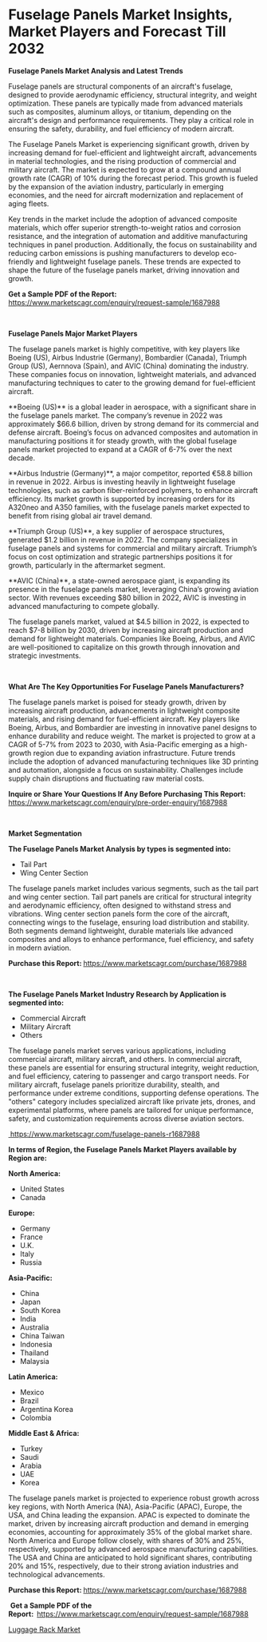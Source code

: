 <p><h1>Fuselage Panels Market Insights, Market Players and Forecast Till 2032</h1></p><p><strong>Fuselage Panels Market Analysis and Latest Trends</strong></p>
<p><p>Fuselage panels are structural components of an aircraft's fuselage, designed to provide aerodynamic efficiency, structural integrity, and weight optimization. These panels are typically made from advanced materials such as composites, aluminum alloys, or titanium, depending on the aircraft's design and performance requirements. They play a critical role in ensuring the safety, durability, and fuel efficiency of modern aircraft.</p><p>The Fuselage Panels Market is experiencing significant growth, driven by increasing demand for fuel-efficient and lightweight aircraft, advancements in material technologies, and the rising production of commercial and military aircraft. The market is expected to grow at a compound annual growth rate (CAGR) of 10% during the forecast period. This growth is fueled by the expansion of the aviation industry, particularly in emerging economies, and the need for aircraft modernization and replacement of aging fleets.</p><p>Key trends in the market include the adoption of advanced composite materials, which offer superior strength-to-weight ratios and corrosion resistance, and the integration of automation and additive manufacturing techniques in panel production. Additionally, the focus on sustainability and reducing carbon emissions is pushing manufacturers to develop eco-friendly and lightweight fuselage panels. These trends are expected to shape the future of the fuselage panels market, driving innovation and growth.</p></p>
<p><strong>Get a Sample PDF of the Report:&nbsp;</strong> <a href="https://www.marketscagr.com/enquiry/request-sample/1687988?utm_campaign=1895&utm_medium=2&utm_source=Github&utm_content=ia&utm_term=22012025&utm_id=fuselage-panels">https://www.marketscagr.com/enquiry/request-sample/1687988</a></p>
<p>&nbsp;</p>
<p><strong>Fuselage Panels Major Market Players</strong></p>
<p><p>The fuselage panels market is highly competitive, with key players like Boeing (US), Airbus Industrie (Germany), Bombardier (Canada), Triumph Group (US), Aernnova (Spain), and AVIC (China) dominating the industry. These companies focus on innovation, lightweight materials, and advanced manufacturing techniques to cater to the growing demand for fuel-efficient aircraft.</p><p>**Boeing (US)** is a global leader in aerospace, with a significant share in the fuselage panels market. The company’s revenue in 2022 was approximately $66.6 billion, driven by strong demand for its commercial and defense aircraft. Boeing’s focus on advanced composites and automation in manufacturing positions it for steady growth, with the global fuselage panels market projected to expand at a CAGR of 6-7% over the next decade.</p><p>**Airbus Industrie (Germany)**, a major competitor, reported €58.8 billion in revenue in 2022. Airbus is investing heavily in lightweight fuselage technologies, such as carbon fiber-reinforced polymers, to enhance aircraft efficiency. Its market growth is supported by increasing orders for its A320neo and A350 families, with the fuselage panels market expected to benefit from rising global air travel demand.</p><p>**Triumph Group (US)**, a key supplier of aerospace structures, generated $1.2 billion in revenue in 2022. The company specializes in fuselage panels and systems for commercial and military aircraft. Triumph’s focus on cost optimization and strategic partnerships positions it for growth, particularly in the aftermarket segment.</p><p>**AVIC (China)**, a state-owned aerospace giant, is expanding its presence in the fuselage panels market, leveraging China’s growing aviation sector. With revenues exceeding $80 billion in 2022, AVIC is investing in advanced manufacturing to compete globally.</p><p>The fuselage panels market, valued at $4.5 billion in 2022, is expected to reach $7-8 billion by 2030, driven by increasing aircraft production and demand for lightweight materials. Companies like Boeing, Airbus, and AVIC are well-positioned to capitalize on this growth through innovation and strategic investments.</p></p>
<p>&nbsp;</p>
<p><strong>What Are The Key Opportunities For Fuselage Panels Manufacturers?</strong></p>
<p><p>The fuselage panels market is poised for steady growth, driven by increasing aircraft production, advancements in lightweight composite materials, and rising demand for fuel-efficient aircraft. Key players like Boeing, Airbus, and Bombardier are investing in innovative panel designs to enhance durability and reduce weight. The market is projected to grow at a CAGR of 5-7% from 2023 to 2030, with Asia-Pacific emerging as a high-growth region due to expanding aviation infrastructure. Future trends include the adoption of advanced manufacturing techniques like 3D printing and automation, alongside a focus on sustainability. Challenges include supply chain disruptions and fluctuating raw material costs.</p></p>
<p><strong>Inquire or Share Your Questions If Any Before Purchasing This Report:</strong> <a href="https://www.marketscagr.com/enquiry/pre-order-enquiry/1687988?utm_campaign=1895&utm_medium=2&utm_source=Github&utm_content=ia&utm_term=22012025&utm_id=fuselage-panels">https://www.marketscagr.com/enquiry/pre-order-enquiry/1687988</a></p>
<p>&nbsp;</p>
<p><strong>Market Segmentation</strong></p>
<p><strong>The Fuselage Panels Market Analysis by types is segmented into:</strong></p>
<p><ul><li>Tail Part</li><li>Wing Center Section</li></ul></p>
<p><p>The fuselage panels market includes various segments, such as the tail part and wing center section. Tail part panels are critical for structural integrity and aerodynamic efficiency, often designed to withstand stress and vibrations. Wing center section panels form the core of the aircraft, connecting wings to the fuselage, ensuring load distribution and stability. Both segments demand lightweight, durable materials like advanced composites and alloys to enhance performance, fuel efficiency, and safety in modern aviation.</p></p>
<p><strong>Purchase this Report:&nbsp;</strong><a href="https://www.marketscagr.com/purchase/1687988?utm_campaign=1895&utm_medium=2&utm_source=Github&utm_content=ia&utm_term=22012025&utm_id=fuselage-panels">https://www.marketscagr.com/purchase/1687988</a></p>
<p>&nbsp;</p>
<p><strong>The Fuselage Panels Market Industry Research by Application is segmented into:</strong></p>
<p><ul><li>Commercial Aircraft</li><li>Military Aircraft</li><li>Others</li></ul></p>
<p><p>The fuselage panels market serves various applications, including commercial aircraft, military aircraft, and others. In commercial aircraft, these panels are essential for ensuring structural integrity, weight reduction, and fuel efficiency, catering to passenger and cargo transport needs. For military aircraft, fuselage panels prioritize durability, stealth, and performance under extreme conditions, supporting defense operations. The "others" category includes specialized aircraft like private jets, drones, and experimental platforms, where panels are tailored for unique performance, safety, and customization requirements across diverse aviation sectors.</p></p>
<p><a href="https://www.marketscagr.com/fuselage-panels-r1687988?utm_campaign=1895&utm_medium=2&utm_source=Github&utm_content=ia&utm_term=22012025&utm_id=fuselage-panels">&nbsp;https://www.marketscagr.com/fuselage-panels-r1687988</a></p>
<p><strong>In terms of Region, the Fuselage Panels Market Players available by Region are:</strong></p>
<p>
    <p> <strong> North America: </strong>
        <ul>
            <li>United States</li>
            <li>Canada</li>
        </ul>
        </p> 
    <p> <strong> Europe: </strong>
        <ul>
            <li>Germany</li>
            <li>France</li>
            <li>U.K.</li>
            <li>Italy</li>
            <li>Russia</li>
        </ul>
        </p> 
    <p> <strong> Asia-Pacific: </strong>
        <ul>
            <li>China</li>
            <li>Japan</li>
            <li>South Korea</li>
            <li>India</li>
            <li>Australia</li>
            <li>China Taiwan</li>
            <li>Indonesia</li>
            <li>Thailand</li>
            <li>Malaysia</li>
        </ul>
        </p> 
    <p> <strong> Latin America: </strong>
        <ul>
            <li>Mexico</li>
            <li>Brazil</li>
            <li>Argentina Korea</li>
            <li>Colombia</li>
        </ul>
        </p> 
    <p> <strong> Middle East & Africa: </strong>
        <ul>
            <li>Turkey</li>
            <li>Saudi</li>
            <li>Arabia</li>
            <li>UAE</li>
            <li>Korea</li>
        </ul>
    </p>
    </p>
<p><p>The fuselage panels market is projected to experience robust growth across key regions, with North America (NA), Asia-Pacific (APAC), Europe, the USA, and China leading the expansion. APAC is expected to dominate the market, driven by increasing aircraft production and demand in emerging economies, accounting for approximately 35% of the global market share. North America and Europe follow closely, with shares of 30% and 25%, respectively, supported by advanced aerospace manufacturing capabilities. The USA and China are anticipated to hold significant shares, contributing 20% and 15%, respectively, due to their strong aviation industries and technological advancements.</p></p>
<p><strong>Purchase this Report: </strong><a href="https://www.marketscagr.com/purchase/1687988?utm_campaign=1895&utm_medium=2&utm_source=Github&utm_content=ia&utm_term=22012025&utm_id=fuselage-panels">https://www.marketscagr.com/purchase/1687988</a></p>
<p>&nbsp;<strong>Get a Sample PDF of the Report:&nbsp;&nbsp;</strong><a href="https://www.marketscagr.com/enquiry/request-sample/1687988?utm_campaign=1895&utm_medium=2&utm_source=Github&utm_content=ia&utm_term=22012025&utm_id=fuselage-panels">https://www.marketscagr.com/enquiry/request-sample/1687988</a></p>
<p><strong></strong></p>
<p><p><a href="https://github.com/ygfu6u/Market-Research-Report-List-1/blob/main/luggage-rack-market.md?utm_campaign=1895&utm_medium=2&utm_source=Github&utm_content=ia&utm_term=22012025&utm_id=fuselage-panels">Luggage Rack Market</a></p></p>